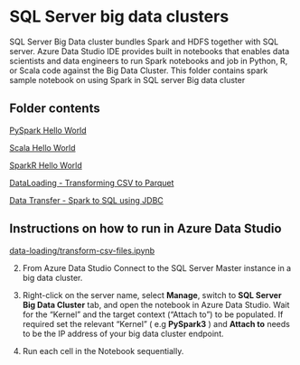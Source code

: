 # SQL Server big data clusters

SQL Server Big Data cluster bundles Spark and HDFS together with SQL server. Azure Data Studio IDE provides built in notebooks that enables data scientists and data engineers to run Spark notebooks and job in Python, R, or Scala code against the Big Data Cluster. This folder contains spark sample notebook on using Spark in SQL server Big data cluster

## Folder contents

[PySpark Hello World](dataloading/hello_PySpark.ipynb)

[Scala Hello World ](dataloading/hello_Scala.ipynb)

[SparkR Hello World ](dataloading/hello_sparkR.ipynb)

[DataLoading   - Transforming CSV to Parquet](dataloading/transform-csv-files.ipynb/)

[Data Transfer - Spark to SQL using JDBC ](spark_to_sql/spark_to_sql_jdbc.ipynb/)

## Instructions on how to run in Azure Data Studio

[data-loading/transform-csv-files.ipynb](dataloading/transform-csv-files.ipynb/)

2. From Azure Data Studio Connect to the SQL Server Master instance in a big data cluster. 

3. Right-click on the server name, select **Manage**, switch to **SQL Server Big Data Cluster** tab, and open the notebook in Azure Data Studio.  Wait for the “Kernel” and the target context (“Attach to”) to be populated. If required set the relevant “Kernel” ( e.g **PySpark3** )  and **Attach to** needs to be the IP address of your big data cluster endpoint.

4. Run each cell in the Notebook sequentially.
